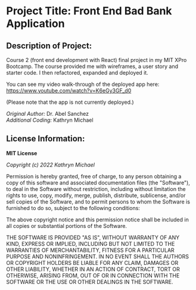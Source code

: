 # Project Title: Front End Bad Bank Application

## Description of Project: 
Course 2 (front end development with React) final project in my MIT XPro Bootcamp. The course provided me with wireframes, a user story and starter code. I then refactored, expanded and deployed it.

You can see my video walk-through of the deployed app here: https://www.youtube.com/watch?v=K6eGy3GF_d0

(Please note that the app is not currently deployed.)

*Original Author:* Dr. Abel Sanchez  
*Additional Coding:* Kathryn Michael

## License Information:

**MIT License**

*Copyright (c) 2022 Kathryn Michael*

Permission is hereby granted, free of charge, to any person obtaining a copy
of this software and associated documentation files (the "Software"), to deal
in the Software without restriction, including without limitation the rights
to use, copy, modify, merge, publish, distribute, sublicense, and/or sell
copies of the Software, and to permit persons to whom the Software is
furnished to do so, subject to the following conditions:

The above copyright notice and this permission notice shall be included in all
copies or substantial portions of the Software.

THE SOFTWARE IS PROVIDED "AS IS", WITHOUT WARRANTY OF ANY KIND, EXPRESS OR
IMPLIED, INCLUDING BUT NOT LIMITED TO THE WARRANTIES OF MERCHANTABILITY,
FITNESS FOR A PARTICULAR PURPOSE AND NONINFRINGEMENT. IN NO EVENT SHALL THE
AUTHORS OR COPYRIGHT HOLDERS BE LIABLE FOR ANY CLAIM, DAMAGES OR OTHER
LIABILITY, WHETHER IN AN ACTION OF CONTRACT, TORT OR OTHERWISE, ARISING FROM,
OUT OF OR IN CONNECTION WITH THE SOFTWARE OR THE USE OR OTHER DEALINGS IN THE
SOFTWARE.

